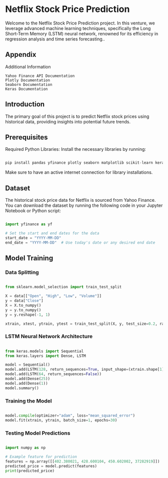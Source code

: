
# Netflix Stock Price Prediction

Welcome to the Netflix Stock Price Prediction project. In this venture, we leverage advanced machine learning techniques, specifically the Long Short-Term Memory (LSTM) neural network, renowned for its efficiency in regression analysis and time series forecasting..


## Appendix

Additional Information

    Yahoo Finance API Documentation
    Plotly Documentation
    Seaborn Documentation
    Keras Documentation


## Introduction
The primary goal of this project is to predict Netflix stock prices using historical data, providing insights into potential future trends.
## Prerequisites

Required Python Libraries: Install the necessary libraries by running:

```Python

pip install pandas yfinance plotly seaborn matplotlib scikit-learn keras
```
Make sure to have an active internet connection for library installations.

## Dataset

The historical stock price data for Netflix is sourced from Yahoo Finance. You can download the dataset by running the following code in your Jupyter Notebook or Python script:

```python

import yfinance as yf

# Set the start and end dates for the data
start_date = "YYYY-MM-DD"
end_date = "YYYY-MM-DD"  # Use today's date or any desired end date
```
## Model Training

### Data Splitting

```python

from sklearn.model_selection import train_test_split

X = data[["Open", "High", "Low", "Volume"]]
y = data["Close"]
X = X.to_numpy()
y = y.to_numpy()
y = y.reshape(-1, 1)

xtrain, xtest, ytrain, ytest = train_test_split(X, y, test_size=0.2, random_state=42)
```
### LSTM Neural Network Architecture

```python

from keras.models import Sequential
from keras.layers import Dense, LSTM

model = Sequential()
model.add(LSTM(128, return_sequences=True, input_shape=(xtrain.shape[1], 1)))
model.add(LSTM(64, return_sequences=False))
model.add(Dense(25))
model.add(Dense(1))
model.summary()
```
### Training the Model

```python

model.compile(optimizer="adam", loss="mean_squared_error")
model.fit(xtrain, ytrain, batch_size=1, epochs=30)
```
### Testing Model Predictions

```python

import numpy as np

# Example feature for prediction
features = np.array([[402.380021, 428.600104, 450.602002, 37282919]])
predicted_price = model.predict(features)
print(predicted_price)

```
